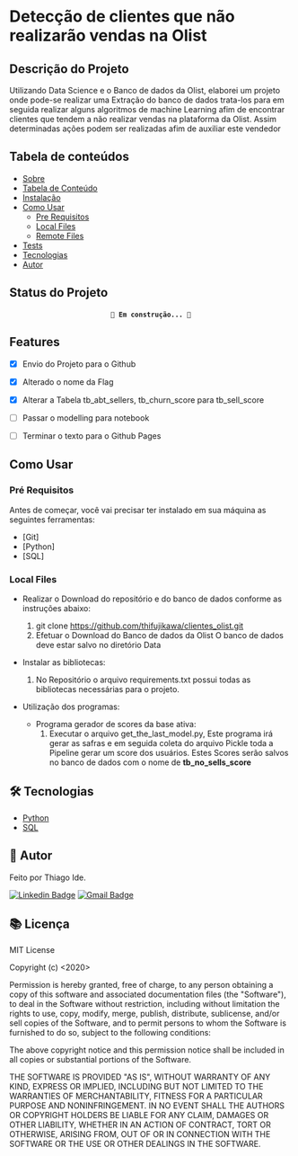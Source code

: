# Detecção de clientes que não realizarão vendas na Olist

## Descrição do Projeto

Utilizando Data Science e o Banco de dados da Olist, elaborei um projeto onde pode-se realizar uma Extração do banco de dados trata-los para em seguida realizar alguns algoritmos de machine Learning afim de encontrar clientes que tendem a não realizar vendas na plataforma da Olist. Assim determinadas ações podem ser realizadas afim de auxiliar este vendedor

## Tabela de conteúdos

* [Sobre](#sobre)
* [Tabela de Conteúdo](#tabela_de_conteudo)
* [Instalação](#instalacao)
* [Como Usar](#como_usar)
    * [Pre Requisitos](#pre-requisitos)
    * [Local Files](#local-files)
    * [Remote Files](#remote-files)
* [Tests](#testes)
* [Tecnologias](#tecnologias)
* [Autor](#autor)


## Status do Projeto
<h4 align="center">

    🚧 Em construção... 🚧

## Features
- [x] Envio do Projeto para o Github
- [x] Alterado o nome da Flag
- [x] Alterar a Tabela  tb_abt_sellers, tb_churn_score para tb_sell_score
- [ ] Passar o modelling para notebook
- [ ] Terminar o texto para o Github Pages


## Como Usar <a name="como_usar"></a>

### Pré Requisitos <a name="pre-requisitos"></a>
Antes de começar, você vai precisar ter instalado em sua máquina as seguintes ferramentas:
- [Git]
- [Python]
- [SQL]

### Local Files <a name="local-files"></a>
* Realizar o Download do repositório e do banco de dados conforme as instruções abaixo:
    1. git clone https://github.com/thifujikawa/clientes_olist.git
    2. Efetuar o Download do Banco de dados da Olist O banco de dados deve estar salvo no diretório Data

* Instalar as bibliotecas:
    1. No Repositório o arquivo requirements.txt possui todas as bibliotecas necessárias para o projeto.

* Utilização dos programas:
    * Programa gerador de scores da base ativa:
        1. Executar o arquivo get_the_last_model.py, Este programa irá gerar as safras e em seguida coleta do arquivo Pickle toda a Pipeline gerar um score dos usuários. Estes Scores serão salvos no banco de dados com o nome de **tb_no_sells_score**


## 🛠 Tecnologias <a name="tecnologias"></a>

- [Python](https://www.python.org)
- [SQL]()

## 🙍 Autor <a name="autor"></a>
Feito por Thiago Ide.

[![Linkedin Badge](https://img.shields.io/badge/-Thiago-blue?style=flat-square&logo=Linkedin&logoColor=white&link=https://www.linkedin.com/in/thide)](https://www.linkedin.com/in/thide/)
[![Gmail Badge](https://img.shields.io/badge/-thiago.ide@icloud.com-c14438?style=flat-square&logo=Gmail&logoColor=white&link=mailto:thiago.ide@icloud.com)](mailto:thiago.ide@icloud.com)


## 📚 Licença

MIT License

Copyright (c) <2020> <Seu Nome>

Permission is hereby granted, free of charge, to any person obtaining a copy
of this software and associated documentation files (the "Software"), to deal
in the Software without restriction, including without limitation the rights
to use, copy, modify, merge, publish, distribute, sublicense, and/or sell
copies of the Software, and to permit persons to whom the Software is
furnished to do so, subject to the following conditions:

The above copyright notice and this permission notice shall be included in all
copies or substantial portions of the Software.

THE SOFTWARE IS PROVIDED "AS IS", WITHOUT WARRANTY OF ANY KIND, EXPRESS OR
IMPLIED, INCLUDING BUT NOT LIMITED TO THE WARRANTIES OF MERCHANTABILITY,
FITNESS FOR A PARTICULAR PURPOSE AND NONINFRINGEMENT. IN NO EVENT SHALL THE
AUTHORS OR COPYRIGHT HOLDERS BE LIABLE FOR ANY CLAIM, DAMAGES OR OTHER
LIABILITY, WHETHER IN AN ACTION OF CONTRACT, TORT OR OTHERWISE, ARISING FROM,
OUT OF OR IN CONNECTION WITH THE SOFTWARE OR THE USE OR OTHER DEALINGS IN THE
SOFTWARE.
